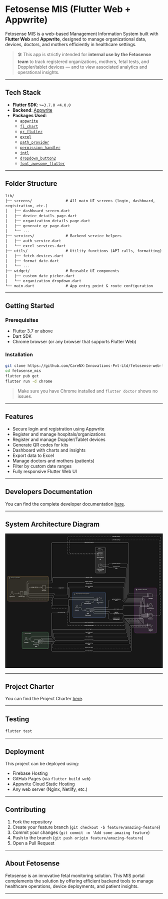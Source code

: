 #  Fetosense MIS (Flutter Web + Appwrite)

Fetosense MIS is a web-based Management Information System built with **Flutter Web** and **Appwrite**, designed to manage organizational data, devices, doctors, and mothers efficiently in healthcare settings.

> 🛠️ This app is strictly intended for **internal use by the Fetosense team** to track registered organizations, mothers, fetal tests, and Doppler/tablet devices — and to view associated analytics and operational insights.

---

##  Tech Stack

- **Flutter SDK**: `>=3.7.0 <4.0.0`
- **Backend**: [Appwrite](https://appwrite.io/)
- **Packages Used**:
  - [`appwrite`](https://pub.dev/packages/appwrite)
  - [`fl_chart`](https://pub.dev/packages/fl_chart)
  - [`qr_flutter`](https://pub.dev/packages/qr_flutter)
  - [`excel`](https://pub.dev/packages/excel)
  - [`path_provider`](https://pub.dev/packages/path_provider)
  - [`permission_handler`](https://pub.dev/packages/permission_handler)
  - [`intl`](https://pub.dev/packages/intl)
  - [`dropdown_button2`](https://pub.dev/packages/dropdown_button2)
  - [`font_awesome_flutter`](https://pub.dev/packages/font_awesome_flutter)

---

##  Folder Structure

```
lib/
├── screens/               # All main UI screens (login, dashboard, registration, etc.)
│   ├── dashboard_screen.dart
│   ├── device_details_page.dart
│   ├── organization_details_page.dart
│   ├── generate_qr_page.dart
│   └── ...
├── services/              # Backend service helpers
│   ├── auth_service.dart
│   └── excel_services.dart
├── utils/                 # Utility functions (API calls, formatting)
│   ├── fetch_devices.dart
│   ├── format_date.dart
│   └── ...
├── widget/                # Reusable UI components
│   ├── custom_date_picker.dart
│   └── organization_dropdown.dart
└── main.dart              # App entry point & route configuration
```

---

##  Getting Started

###  Prerequisites

- Flutter 3.7 or above
- Dart SDK
- Chrome browser (or any browser that supports Flutter Web)

###  Installation

```bash
git clone https://github.com/CareNX-Innovations-Pvt-Ltd/fetosense-web-flutter.git
cd fetosense_mis
flutter pub get
flutter run -d chrome
```

> Make sure you have Chrome installed and `flutter doctor` shows no issues.

---

##  Features

- Secure login and registration using Appwrite
- Register and manage hospitals/organizations
- Register and manage Doppler/Tablet devices
- Generate QR codes for kits
- Dashboard with charts and insights
- Export data to Excel
- Manage doctors and mothers (patients)
- Filter by custom date ranges
- Fully responsive Flutter Web UI

---

##  Developers Documentation

You can find the complete developer documentation [<u>here</u>](https://carenx-innovations-pvt-ltd.github.io/fetosense-web-flutter/).

---
## System Architecture Diagram

![img.png](assets/images/systemarchitechture.jpeg)

---

##  Project Charter

You can find the Project Charter [<u>here</u>](https://github.com/CareNX-Innovations-Pvt-Ltd/fetosense-web-flutter/blob/main/Fetosense%20Project%20Charter%20-%20UNICEF.pdf).

---

##  Testing

```bash
flutter test
```

---

##  Deployment

This project can be deployed using:
- Firebase Hosting
- GitHub Pages (via `flutter build web`)
- Appwrite Cloud Static Hosting
- Any web server (Nginx, Netlify, etc.)

---

##  Contributing

1. Fork the repository
2. Create your feature branch (`git checkout -b feature/amazing-feature`)
3. Commit your changes (`git commit -m 'Add some amazing feature`)
4. Push to the branch (`git push origin feature/amazing-feature`)
5. Open a Pull Request

---

##  About Fetosense

Fetosense is an innovative fetal monitoring solution. This MIS portal complements the solution by offering efficient backend tools to manage healthcare operations, device deployments, and patient insights.

---
